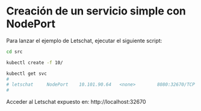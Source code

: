 # Creación de un servicio simple con NodePort

Para lanzar el ejemplo de Letschat, ejecutar el siguiente script:

```bash
cd src

kubectl create -f 10/

kubectl get svc
#
# letschat     NodePort    10.101.90.64   <none>        8080:32670/TCP   4m19s
#
```

Acceder al Letschat expuesto en: http://localhost:32670
